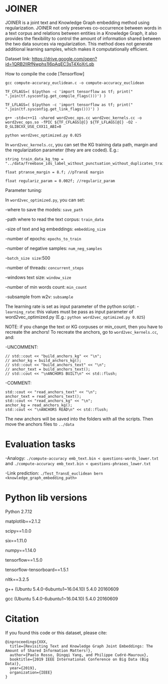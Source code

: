 # JOINER

JOINER is a joint text and Knowledge Graph embedding method using regularization. JOINER not only preserves co-occurrence between words in a text corpus and relations between entities in a Knowledge Graph, it also provides the flexibility to control the amount of information shared between the two data sources via regularization. This method does not generate additional learning samples, which makes it computationally efficient.


Dataset link: https://drive.google.com/open?id=1QRB2lIRfNwphs1I6pAqEC3sT4XoXrLqb


How to compile the code [Tensorflow]

```
gcc compute-accuracy_euclidean.c -o compute-accuracy_euclidean

TF_CFLAGS=( $(python -c 'import tensorflow as tf; print(" ".join(tf.sysconfig.get_compile_flags()))') )

TF_LFLAGS=( $(python -c 'import tensorflow as tf; print(" ".join(tf.sysconfig.get_link_flags()))') )

g++ -std=c++11 -shared word2vec_ops.cc word2vec_kernels.cc -o word2vec_ops.so -fPIC ${TF_CFLAGS[@]} ${TF_LFLAGS[@]} -O2 -D_GLIBCXX_USE_CXX11_ABI=0

python word2vec_optimized.py 0.025
```

In `word2vec_kernels.cc`, you can set the KG training data path, margin and the regularization parameter (they are are coded). E.g.:
```
string train_data_kg_tmp = "../data/freebase_ids_label_without_punctuation_without_duplicates_train_top200kEntities";

float ptranse_margin = 8.f; //pTransE margin

float regulariz_param = 0.002f; //regulariz_param
```

Parameter tuning:

In `word2vec_optimized.py`, you can set:

-where to save the models: `save_path`

-path where to read the text corpus: `train_data`

-size of text and kg embeddings: `embedding_size`

-number of epochs: `epochs_to_train`

-number of negative samples: `num_neg_samples`

-`batch_size size`:500

-number of threads: `concurrent_steps`

-windows text size: `window_size`

-number of min words count: `min_count`

-subsample from w2v: `subsample`

The learning rate is set as input parameter of the python script:
-`learning_rate`: this values must be pass as input parameter of word2vec_optimized.py (E.g.: `python word2vec_optimized.py 0.025`)

NOTE: if you change the text or KG corpuses or min_count, then you have to recreate the anchors!
To recreate the anchors, go to `word2vec_kernels.cc`, and:

-UNCOMMENT:
```
// std::cout << "build_anchors_kg" << "\n";
// anchor_kg = build_anchors_kg();
// std::cout << "build_anchors_text" << "\n";
// anchor_text = build_anchors_text();
// std::cout << "\nANCHORS BUILT\n" << std::flush;
```

-COMMENT:
```
std::cout << "read_anchors_text" << "\n";
anchor_text = read_anchors_text();
std::cout << "read_anchors_kg" << "\n";
anchor_kg = read_anchors_kg();
std::cout << "\nANCHORS READ\n" << std::flush;
```

The new anchors will be saved into the folders with all the scripts. Then move the anchors files to `../data`

# Evaluation tasks

-Analogy: `./compute-accuracy emb_text.bin < questions-words_lower.txt` and `./compute-accuracy emb_text.bin < questions-phrases_lower.txt`

-Link prediction: `./Test_TransE_euclidean bern <knowledge_graph_embedding_path>`

# Python lib versions
Python 2.7.12

matplotlib==2.1.2

scipy==1.0.0

six==1.11.0

numpy==1.14.0

tensorflow==1.5.0

tensorflow-tensorboard==1.5.1

nltk==3.2.5

g++ (Ubuntu 5.4.0-6ubuntu1~16.04.10) 5.4.0 20160609

gcc (Ubuntu 5.4.0-6ubuntu1~16.04.10) 5.4.0 20160609


# Citation

If you found this code or this dataset, please cite:

```
@inproceedings{XXX,
  title={Revisiting Text and Knowledge Graph Joint Embeddings: The Amount of Shared Information Matters!},
  author={Paolo Rosso, Dingqi Yang, and Philippe Cudré-Mauroux},
  booktitle={2019 IEEE International Conference on Big Data (Big Data)},
  year={2019},
  organization={IEEE}
}
```
